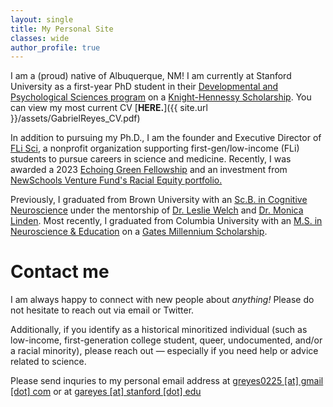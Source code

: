 ```yaml
---
layout: single
title: My Personal Site
classes: wide
author_profile: true
---
```

I am a (proud) native of Albuquerque, NM! I am currently at Stanford University as a first-year PhD student in their [Developmental and Psychological Sciences program](https://ed.stanford.edu/academics/doctoral/daps) on a [Knight-Hennessy Scholarship](https://kh.stanford.edu). You can view my most current CV [**HERE.**]({{ site.url }}/assets/GabrielReyes_CV.pdf)

In addition to pursuing my Ph.D., I am the founder and Executive Director of [FLi Sci](https://www.FLiSci.org), a nonprofit organization supporting first-gen/low-income (FLi) students to pursue careers in science and medicine. Recently, I was awarded a 2023 [Echoing Green Fellowship](https://fellows.echoinggreen.org/fellow/gabriel-reyes/) and an investment from [NewSchools Venture Fund's Racial Equity portfolio.](https://www.newschools.org/venture/fli-sci/)

Previously, I graduated from Brown University with an [Sc.B. in Cognitive Neuroscience](https://www.brown.edu/academics/cognitive-linguistic-psychological-sciences/) under the mentorship of [Dr. Leslie Welch](https://www.brown.edu/academics/cognitive-linguistic-psychological-sciences/people/faculty/leslie-welch) and [Dr. Monica Linden](https://vivo.brown.edu/display/ml32). Most recently, I graduated from Columbia University with an [M.S. in Neuroscience & Education](https://www.tc.columbia.edu/biobehavioral-sciences/neuroscience-and-education/) on a [Gates Millennium Scholarship](gmsp.org). 

# **Contact me**

I am always happy to connect with new people about *anything!* Please do not hesitate to reach out via email or Twitter. 

Additionally, if you identify as a historical minoritized individual (such as low-income, first-generation college student, queer, undocumented, and/or a racial minority), please reach out — especially if you need help or advice related to science. 

Please send inquries to my personal email address at [greyes0225 [at] gmail [dot] com](mailto:greyes0225@gmail.com) or at [gareyes [at] stanford [dot] edu](mailto:gareyes@stanford.edu)
